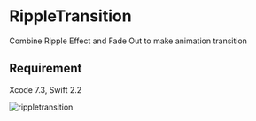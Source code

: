 # RippleTransition
Combine Ripple Effect and Fade Out to make animation transition

## Requirement
Xcode 7.3, Swift 2.2

![rippletransition](https://cloud.githubusercontent.com/assets/19208995/15154536/fbf55ef2-1718-11e6-9488-bcb1d5c1ac1a.gif)
